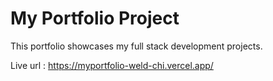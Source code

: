 # My Portfolio Project

This portfolio showcases my full stack development projects.

Live url : https://myportfolio-weld-chi.vercel.app/ 
